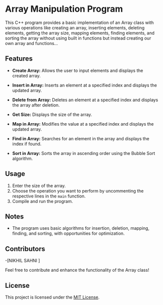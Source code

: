 # Array Manipulation Program

This C++ program provides a basic implementation of an Array class with various operations like creating an array, inserting elements, deleting elements, getting the array size, mapping elements, finding elements, and sorting the array without using built in functions but instead creating our own array and functions...

## Features

- **Create Array:** Allows the user to input elements and displays the created array.

- **Insert in Array:** Inserts an element at a specified index and displays the updated array.

- **Delete from Array:** Deletes an element at a specified index and displays the array after deletion.

- **Get Size:** Displays the size of the array.

- **Map in Array:** Modifies the value at a specified index and displays the updated array.

- **Find in Array:** Searches for an element in the array and displays the index if found.

- **Sort in Array:** Sorts the array in ascending order using the Bubble Sort algorithm.

## Usage

1. Enter the size of the array.
2. Choose the operation you want to perform by uncommenting the respective lines in the `main` function.
3. Compile and run the program.

## Notes

- The program uses basic algorithms for insertion, deletion, mapping, finding, and sorting, with opportunities for optimization.

## Contributors

-[NIKHIL SAHNI ]

Feel free to contribute and enhance the functionality of the Array class!

## License

This project is licensed under the [MIT License](LICENSE).
